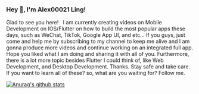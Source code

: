 ### Hey 👋, I'm Alex00021 Ling!

<!--
**Alex00021/Alex00021** is a ✨ _special_ ✨ repository because its `README.md` (this file) appears on your GitHub profile.

Here are some ideas to get you started:

- 🔭 I’m currently working on IOS/Flutter app development
- 🌱 I'm currently learning to make videos about Flutter/IOS mobile development
- 👯 I hope to cooperate with you in IOS/Flutter mobile development
- 🤔 I hope some of my online information can help some partners in need
- 😄 I like swimming, playing billiards, climbing and hiking
- ⚡ Fun fact: ...
-->


Glad to see you here!  
I am currently creating videos on Mobile Development on IOS/Flutter on how to build the most popular apps these days, such as WeChat, TikTok, Google App UI, and etc...
If you guys, just come and help me by subscribing to my channel to keep me alive and I am gonna produce more videos and continue working on an integrated full app.
Hope you liked what I am doing and sharing it with all of you. Furthermore, there is a lot more topic besides Flutter I could think of, like Web Development, and Desktop Development. Thanks. Stay safe and take care.
If you want to learn all of these? so, what are you waiting for? Follow me.




[![Anurag's github stats](//p3-juejin.byteimg.com/tos-cn-i-k3u1fbpfcp/1188110e11c84be89e6c60130622635a~tplv-k3u1fbpfcp-zoom-1.image)](https://github.com/anuraghazra/github-readme-stats)
